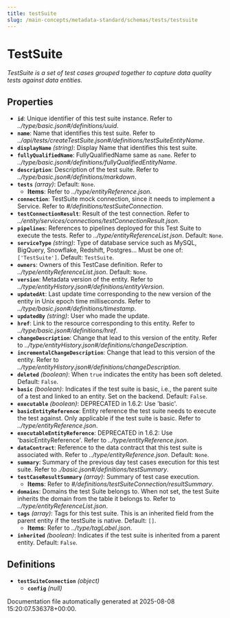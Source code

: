 ```yaml
---
title: testSuite
slug: /main-concepts/metadata-standard/schemas/tests/testsuite
---
```


# TestSuite

*TestSuite is a set of test cases grouped together to capture data quality tests against data entities.*

## Properties

- **`id`**: Unique identifier of this test suite instance. Refer to *../type/basic.json#/definitions/uuid*.
- **`name`**: Name that identifies this test suite. Refer to *../api/tests/createTestSuite.json#/definitions/testSuiteEntityName*.
- **`displayName`** *(string)*: Display Name that identifies this test suite.
- **`fullyQualifiedName`**: FullyQualifiedName same as `name`. Refer to *../type/basic.json#/definitions/fullyQualifiedEntityName*.
- **`description`**: Description of the test suite. Refer to *../type/basic.json#/definitions/markdown*.
- **`tests`** *(array)*: Default: `None`.
  - **Items**: Refer to *../type/entityReference.json*.
- **`connection`**: TestSuite mock connection, since it needs to implement a Service. Refer to *#/definitions/testSuiteConnection*.
- **`testConnectionResult`**: Result of the test connection. Refer to *../entity/services/connections/testConnectionResult.json*.
- **`pipelines`**: References to pipelines deployed for this Test Suite to execute the tests. Refer to *../type/entityReferenceList.json*. Default: `None`.
- **`serviceType`** *(string)*: Type of database service such as MySQL, BigQuery, Snowflake, Redshift, Postgres... Must be one of: `['TestSuite']`. Default: `TestSuite`.
- **`owners`**: Owners of this TestCase definition. Refer to *../type/entityReferenceList.json*. Default: `None`.
- **`version`**: Metadata version of the entity. Refer to *../type/entityHistory.json#/definitions/entityVersion*.
- **`updatedAt`**: Last update time corresponding to the new version of the entity in Unix epoch time milliseconds. Refer to *../type/basic.json#/definitions/timestamp*.
- **`updatedBy`** *(string)*: User who made the update.
- **`href`**: Link to the resource corresponding to this entity. Refer to *../type/basic.json#/definitions/href*.
- **`changeDescription`**: Change that lead to this version of the entity. Refer to *../type/entityHistory.json#/definitions/changeDescription*.
- **`incrementalChangeDescription`**: Change that lead to this version of the entity. Refer to *../type/entityHistory.json#/definitions/changeDescription*.
- **`deleted`** *(boolean)*: When `true` indicates the entity has been soft deleted. Default: `False`.
- **`basic`** *(boolean)*: Indicates if the test suite is basic, i.e., the parent suite of a test and linked to an entity. Set on the backend. Default: `False`.
- **`executable`** *(boolean)*: DEPRECATED in 1.6.2: Use 'basic'.
- **`basicEntityReference`**: Entity reference the test suite needs to execute the test against. Only applicable if the test suite is basic. Refer to *../type/entityReference.json*.
- **`executableEntityReference`**: DEPRECATED in 1.6.2: Use 'basicEntityReference'. Refer to *../type/entityReference.json*.
- **`dataContract`**: Reference to the data contract that this test suite is associated with. Refer to *../type/entityReference.json*. Default: `None`.
- **`summary`**: Summary of the previous day test cases execution for this test suite. Refer to *./basic.json#/definitions/testSummary*.
- **`testCaseResultSummary`** *(array)*: Summary of test case execution.
  - **Items**: Refer to *#/definitions/testSuiteConnection/resultSummary*.
- **`domains`**: Domains the test Suite belongs to. When not set, the test Suite inherits the domain from the table it belongs to. Refer to *../type/entityReferenceList.json*.
- **`tags`** *(array)*: Tags for this test suite. This is an inherited field from the parent entity if the testSuite is native. Default: `[]`.
  - **Items**: Refer to *../type/tagLabel.json*.
- **`inherited`** *(boolean)*: Indicates if the test suite is inherited from a parent entity. Default: `False`.
## Definitions

- **`testSuiteConnection`** *(object)*
  - **`config`** *(null)*


Documentation file automatically generated at 2025-08-08 15:20:07.536378+00:00.

